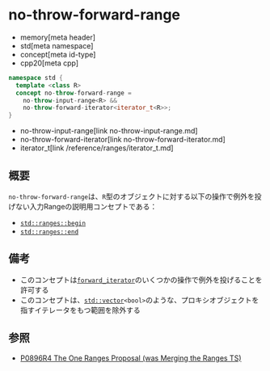 # no-throw-forward-range
* memory[meta header]
* std[meta namespace]
* concept[meta id-type]
* cpp20[meta cpp]

```cpp
namespace std {
  template <class R>
  concept no-throw-forward-range =
    no-throw-input-range<R> &&
    no-throw-forward-iterator<iterator_t<R>>;
}
```
* no-throw-input-range[link no-throw-input-range.md]
* no-throw-forward-iterator[link no-throw-forward-iterator.md]
* iterator_t[link /reference/ranges/iterator_t.md]

## 概要

`no-throw-forward-range`は、`R`型のオブジェクトに対する以下の操作で例外を投げない入力Rangeの説明用コンセプトである：

- [`std::ranges::begin`](/reference/ranges/begin.md)
- [`std::ranges::end`](/reference/ranges/end.md)


## 備考
- このコンセプトは[`forward_iterator`](/reference/iterator/forward_iterator.md)のいくつかの操作で例外を投げることを許可する
- このコンセプトは、[`std::vector`](/reference/vector/vector.md)`<bool>`のような、プロキシオブジェクトを指すイテレータをもつ範囲を除外する


## 参照
- [P0896R4 The One Ranges Proposal (was Merging the Ranges TS)](http://www.open-std.org/jtc1/sc22/wg21/docs/papers/2018/p0896r4.pdf)
